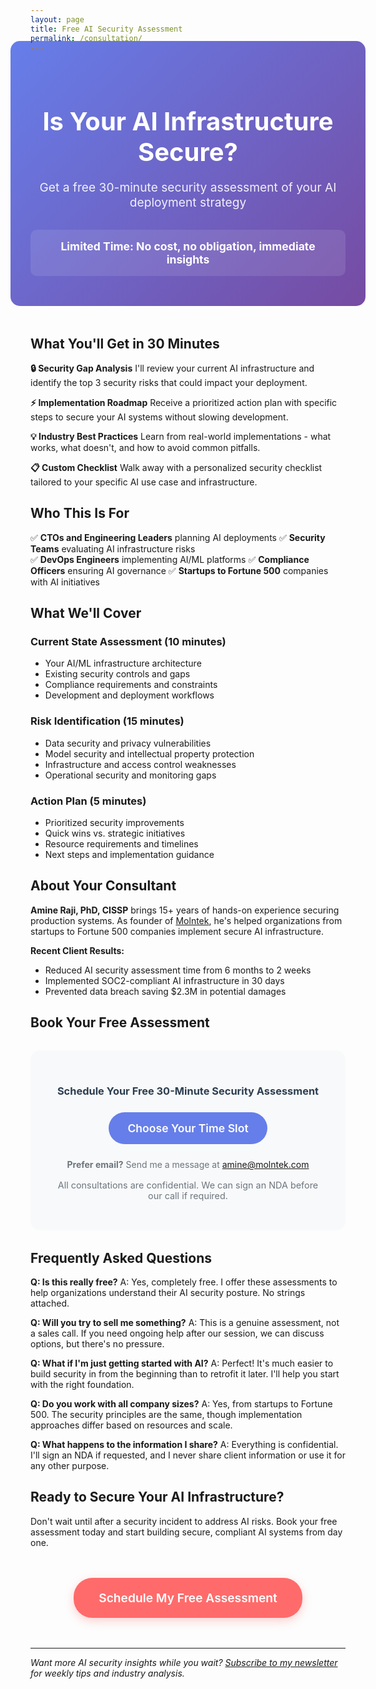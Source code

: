 ```yaml
---
layout: page
title: Free AI Security Assessment
permalink: /consultation/
---
```


<div style="background: linear-gradient(135deg, #667eea 0%, #764ba2 100%); color: white; padding: 3rem 2rem; margin: -2rem -2rem 3rem -2rem; text-align: center; border-radius: 15px;">
  <h1 style="font-size: 2.5rem; margin-bottom: 1rem;">Is Your AI Infrastructure Secure?</h1>
  <p style="font-size: 1.2rem; margin-bottom: 2rem; opacity: 0.9;">
    Get a free 30-minute security assessment of your AI deployment strategy
  </p>
  <div style="background: rgba(255,255,255,0.1); padding: 1rem; border-radius: 10px; display: inline-block;">
    <strong style="font-size: 1.1rem;">Limited Time: No cost, no obligation, immediate insights</strong>
  </div>
</div>

## What You'll Get in 30 Minutes

**🔒 Security Gap Analysis**
I'll review your current AI infrastructure and identify the top 3 security risks that could impact your deployment.

**⚡ Implementation Roadmap**
Receive a prioritized action plan with specific steps to secure your AI systems without slowing development.

**💡 Industry Best Practices**
Learn from real-world implementations - what works, what doesn't, and how to avoid common pitfalls.

**📋 Custom Checklist**
Walk away with a personalized security checklist tailored to your specific AI use case and infrastructure.

## Who This Is For

✅ **CTOs and Engineering Leaders** planning AI deployments
✅ **Security Teams** evaluating AI infrastructure risks  
✅ **DevOps Engineers** implementing AI/ML platforms
✅ **Compliance Officers** ensuring AI governance
✅ **Startups to Fortune 500** companies with AI initiatives

## What We'll Cover

### Current State Assessment (10 minutes)

- Your AI/ML infrastructure architecture
- Existing security controls and gaps
- Compliance requirements and constraints
- Development and deployment workflows

### Risk Identification (15 minutes)

- Data security and privacy vulnerabilities
- Model security and intellectual property protection
- Infrastructure and access control weaknesses
- Operational security and monitoring gaps

### Action Plan (5 minutes)

- Prioritized security improvements
- Quick wins vs. strategic initiatives
- Resource requirements and timelines
- Next steps and implementation guidance

## About Your Consultant

**Amine Raji, PhD, CISSP** brings 15+ years of hands-on experience securing production systems. As founder of [Molntek](https://molntek.com), he's helped organizations from startups to Fortune 500 companies implement secure AI infrastructure.

**Recent Client Results:**

- Reduced AI security assessment time from 6 months to 2 weeks
- Implemented SOC2-compliant AI infrastructure in 30 days
- Prevented data breach saving $2.3M in potential damages

## Book Your Free Assessment

<div style="background: #f8f9fa; padding: 2rem; border-radius: 15px; text-align: center; margin: 2rem 0;">
  <h3 style="color: #2c3e50; margin-bottom: 1.5rem;">Schedule Your Free 30-Minute Security Assessment</h3>
  
  <!-- Calendly Embed - Replace with your actual Calendly link -->
  <div style="margin-bottom: 1.5rem;">
    <a href="https://calendly.com/molntek0/30min" target="_blank" style="background: #667eea; color: white; padding: 15px 30px; text-decoration: none; border-radius: 30px; font-weight: 600; font-size: 1.1rem; display: inline-block;">
      Choose Your Time Slot
    </a>
  </div>
  
  <p style="color: #6c757d; margin-bottom: 1rem;">
    <strong>Prefer email?</strong> Send me a message at
    <a href="mailto:amine@molntek.com?subject=AI%20Security%20Assessment%20Request">amine@molntek.com</a>
  </p>
  
  <p style="color: #6c757d; font-size: 0.9rem;">
    All consultations are confidential. We can sign an NDA before our call if required.
  </p>
</div>

## Frequently Asked Questions

**Q: Is this really free?**
A: Yes, completely free. I offer these assessments to help organizations understand their AI security posture. No strings attached.

**Q: Will you try to sell me something?**
A: This is a genuine assessment, not a sales call. If you need ongoing help after our session, we can discuss options, but there's no pressure.

**Q: What if I'm just getting started with AI?**
A: Perfect! It's much easier to build security in from the beginning than to retrofit it later. I'll help you start with the right foundation.

**Q: Do you work with all company sizes?**
A: Yes, from startups to Fortune 500. The security principles are the same, though implementation approaches differ based on resources and scale.

**Q: What happens to the information I share?**
A: Everything is confidential. I'll sign an NDA if requested, and I never share client information or use it for any other purpose.

## Ready to Secure Your AI Infrastructure?

Don't wait until after a security incident to address AI risks. Book your free assessment today and start building secure, compliant AI systems from day one.

<div style="text-align: center; margin: 3rem 0;">
  <a href="https://calendly.com/your-link/ai-security-assessment" target="_blank" style="background: #ff6b6b; color: white; padding: 20px 40px; text-decoration: none; border-radius: 30px; font-weight: 600; font-size: 1.2rem; display: inline-block; box-shadow: 0 5px 15px rgba(255, 107, 107, 0.3);">
    Schedule My Free Assessment
  </a>
</div>

---

_Want more AI security insights while you wait? [Subscribe to my newsletter](/newsletter) for weekly tips and industry analysis._
